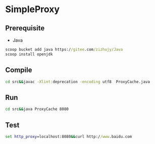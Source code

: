 # SimpleProxy

## Prerequisite

- Java

```cmd
scoop bucket add java https://gitee.com/zizhujy/Java
scoop install openjdk
```

## Compile

```cmd
cd src&&javac -Xlint:deprecation -encoding utf8  ProxyCache.java
```

## Run

```cmd
cd src&&java ProxyCache 8080
```

## Test

```cmd
set http_proxy=localhost:8080&&curl http://www.baidu.com
```
